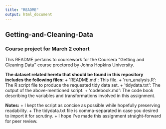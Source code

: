 ```yaml
---
title: "README"
output: html_document
---
```


## Getting-and-Cleaning-Data
### Course project for March 2 cohort

This README pertains to coursework for the Coursera "Getting and Cleaning Data" course proctored by Johns Hopkins University.

**The dataset related hereto that should be found in this repository includes the following files:**
    + 'README.md':  This file.
    + 'run_analysis.R':  The R script file to produce the requested tidy data set.
    + 'tidydata.txt':  The output of the above-mentioned script.
    + 'codebook.md':  The code book describing the variables and transformations involved in this assignment.
    
**Notes:**
    + I kept the script as concise as possible while hopefully preserving readability.
    + The tidydata.txt file is comma-separated in case you desired to import it for scrutiny.
    + I hope I've made this assignment straight-forward for peer review.